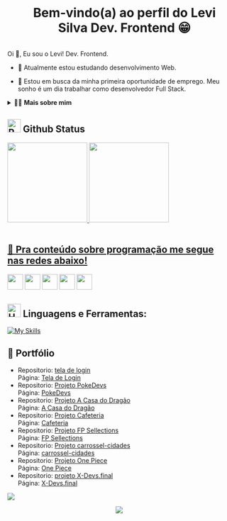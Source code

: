 <!--título-->
<div id="user-content-toc">
  <ul align="center">
    <summary><h1 style="display: inline-block">Bem-vindo(a) ao perfil do Levi Silva Dev. Frontend 😁 </h1></summary>
</div>
   
<!-- Presentation -->
<p>
  Oi 👋, Eu sou o Levi! Dev. Frontend.

  - 📖 Atualmente estou estudando desenvolvimento Web.

  - 🔭 Estou em busca da minha primeira oportunidade de emprego. Meu sonho é um dia trabalhar como desenvolvedor Full Stack.
</p>

<!-- Dropdown -->
<details>
  <summary>👨‍💻 <strong>Mais sobre mim</strong></summary>

  - 💬 Tenho 25 anos, atualmente moro no Brasil, mais precisamente em Fortaleza/Ce. Tenho experiência com <strong>HTML, CSS e JavaScript</strong> e sigo buscando cada vez mais conhecimento, para se tornar um profissional completo e competente em qualquer empresa que eu estiver, sou muito comunicativo, proativo e amigável, gosto muito de ouvir também, todo tipo de feedback é importante para mim, acredito que são através deles que posso me tornar um profissional e uma pessoa melhor, gosto de ver e participar das coisas acontecendo, gosto de observar e entender como tudo funciona.

  - ⚡ Gosto sempre de ler bons livros, a Biblia é o principal dele, pois consigo extrair dela, muitos ensinamentos para o dia a dia, gosto de assistir bons filmes, e passar o tempo com minha familia, pois foi pelo filho que comecei a estudar programação, pela chance de dar para ele um bom futuro, e ser um pai mais presente na vida dele, e acabei me apaixonando pela area. 
</details>

   ## <img src="https://raw.githubusercontent.com/Tarikul-Islam-Anik/Animated-Fluent-Emojis/master/Emojis/Travel%20and%20places/Rocket.png" alt="Rocket" width="30" height="30" /> Github Status 
   
 <div>
  <a href="https://github.com/slv-levi">
  <img height="180em" src="https://github-readme-stats.vercel.app/api?username=slv-levi&show_icons=true&theme=github_dark"&include_all_commits=true&count_private=true"/>
  <img height="180em" src="https://github-readme-stats.vercel.app/api/top-langs/?username=slv-levi&layout=compact&langs_count=6&theme=github_dark"/>
</div>
 
<br>
 
## 🔗 Pra conteúdo sobre programação me segue nas redes abaixo!
 
<div> 
  <a href="https://www.youtube.com/@levisilva6906" target="_blank"><img src="https://img.shields.io/badge/YouTube-FF0000?style=for-the-badge&logo=youtube&logoColor=white&style="border-radius:50%"" height="35" target="_blank"></a>
  <a href="https://instagram.com/slv_levi" target="_blank"><img src="https://img.shields.io/badge/-Instagram-%23E4405F?style=for-the-badge&logo=instagram&logoColor=white&style="border-radius:50%"" height="35" target="_blank"></a>
  <a href="https://discord.gg/973Cb95QUD" target="_blank"><img src="https://img.shields.io/badge/Discord-7289DA?style=for-the-badge&logo=discord&logoColor=white&style="border-radius:50%"" height="35" target="_blank"></a> 
  <a href = "mailto:levizinhowskateboard@gmail.com"><img src="https://img.shields.io/badge/-Gmail-%23333?style=for-the-badge&logo=gmail&perline=13&logoColor=white&style="border-radius:50%"" height="35" target="_blank"></a>
  <a href="https://www.linkedin.com/in/levi-silva-0b3b33206" target="_blank"><img src="https://img.shields.io/badge/-LinkedIn-%230077B5?style=for-the-badge&logo=linkedin&logoColor=white&style="border-radius:50%"" height="35" target="_blank"></a> 
</div>

<!-- Skills: Programming Languages & Tools -->
## <img src="https://raw.githubusercontent.com/Tarikul-Islam-Anik/Animated-Fluent-Emojis/master/Emojis/Objects/Hammer%20and%20Wrench.png" alt="Hammer and Wrench" width="30" height="30" /> **Linguagens e Ferramentas:**  
[![My Skills](https://skillicons.dev/icons?i=html,css,js,nodejs,typescript,react,git,github,vscode,figma,discord,notion&perline=13)](#)

  <!-- Portifolio -->
## 🔗 Portfólio
- Repositorio: [tela de login](https://github.com/slv-levi/tela-login-simples.git)<br>
  Página: [Tela de Login](https://slv-levi.github.io/tela-login-simples/)
- Repositorio: [Projeto PokeDevs](https://github.com/slv-levi/projeto-pokedevs)<br>
  Página: [PokeDevs](https://slv-levi.github.io/projeto-pokedevs/)
- Repositorio: [Projeto A Casa do Dragão](https://github.com/slv-levi/projeto-a-casa-do-dragao.git)<br>
  Página: [A Casa do Dragão](https://slv-levi.github.io/projeto-a-casa-do-dragao/)
- Repositorio: [Projeto Cafeteria](https://github.com/slv-levi/cafeteria.git)<br>
  Página: [Cafeteria](https://slv-levi.github.io/cafeteria/)
- Repositorio: [Projeto FP Sellections](https://github.com/slv-levi/projeto-carrossel-vitrine-automotiva.git)<br>
  Página: [FP Sellections](https://slv-levi.github.io/projeto-carrossel-vitrine-automotiva/)
- Repositorio: [Projeto carrossel-cidades](https://github.com/slv-levi/carrossel-cidades.git)<br>
  Página: [carrossel-cidades](https://slv-levi.github.io/carrossel-cidades/)
- Repositorio: [Projeto One Piece](https://github.com/slv-levi/Projeto-One-Piece.git)<br>
  Página: [One Piece](https://slv-levi.github.io/Projeto-One-Piece/)
- Repositorio: [projeto X-Devs.final](https://github.com/slv-levi/x-devs-final.git)<br>
  Página: [X-Devs.final](https://slv-levi.github.io/x-devs-final/)

<p align="left">
  <img align="center" src="https://user-images.githubusercontent.com/74038190/225813708-98b745f2-7d22-48cf-9150-083f1b00d6c9.gif">
</p>

  <p align="center">
     <img src="https://capsule-render.vercel.app/api?type=waving&color=gradient&height=100&section=footer"/>
</p>
